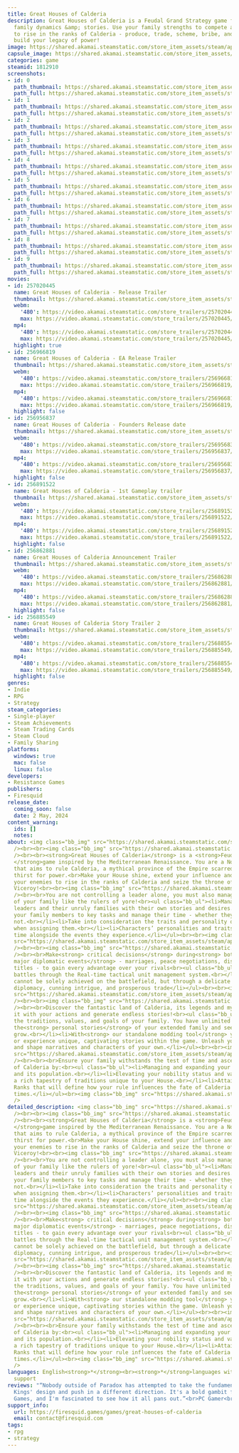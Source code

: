 ```yaml
---
title: Great Houses of Calderia
description: Great Houses of Calderia is a Feudal Grand Strategy game focusing on
  family dynamics &amp; stories. Use your family strengths to compete against rivals
  to rise in the ranks of Calderia - produce, trade, scheme, bribe, and battle to
  build your legacy of power!
image: https://shared.akamai.steamstatic.com/store_item_assets/steam/apps/1812910/header.jpg?t=1732891420
capsule_image: https://shared.akamai.steamstatic.com/store_item_assets/steam/apps/1812910/67963b3ff3c8328f5f8c2a8193741d29f86f0dbd/capsule_231x87.jpg?t=1732891420
categories: game
steamid: 1812910
screenshots:
- id: 0
  path_thumbnail: https://shared.akamai.steamstatic.com/store_item_assets/steam/apps/1812910/ss_f94f8052b588f683adb5a6cce101415f038d6be7.600x338.jpg?t=1732891420
  path_full: https://shared.akamai.steamstatic.com/store_item_assets/steam/apps/1812910/ss_f94f8052b588f683adb5a6cce101415f038d6be7.1920x1080.jpg?t=1732891420
- id: 1
  path_thumbnail: https://shared.akamai.steamstatic.com/store_item_assets/steam/apps/1812910/ss_19992ee262e377ee589a59cd81c54fe33f96d964.600x338.jpg?t=1732891420
  path_full: https://shared.akamai.steamstatic.com/store_item_assets/steam/apps/1812910/ss_19992ee262e377ee589a59cd81c54fe33f96d964.1920x1080.jpg?t=1732891420
- id: 2
  path_thumbnail: https://shared.akamai.steamstatic.com/store_item_assets/steam/apps/1812910/ss_dc47e81ad6e6c70dc16074ac4b4d5f7ee047c574.600x338.jpg?t=1732891420
  path_full: https://shared.akamai.steamstatic.com/store_item_assets/steam/apps/1812910/ss_dc47e81ad6e6c70dc16074ac4b4d5f7ee047c574.1920x1080.jpg?t=1732891420
- id: 3
  path_thumbnail: https://shared.akamai.steamstatic.com/store_item_assets/steam/apps/1812910/ss_7647eb9e5ff3b78b8ae2d1489525e81867ffc9a0.600x338.jpg?t=1732891420
  path_full: https://shared.akamai.steamstatic.com/store_item_assets/steam/apps/1812910/ss_7647eb9e5ff3b78b8ae2d1489525e81867ffc9a0.1920x1080.jpg?t=1732891420
- id: 4
  path_thumbnail: https://shared.akamai.steamstatic.com/store_item_assets/steam/apps/1812910/ss_4d8a5014ece328e830ac588c10cd13805c32ee82.600x338.jpg?t=1732891420
  path_full: https://shared.akamai.steamstatic.com/store_item_assets/steam/apps/1812910/ss_4d8a5014ece328e830ac588c10cd13805c32ee82.1920x1080.jpg?t=1732891420
- id: 5
  path_thumbnail: https://shared.akamai.steamstatic.com/store_item_assets/steam/apps/1812910/ss_fd4135e156181fe3856c4002bce44ec9312e03e2.600x338.jpg?t=1732891420
  path_full: https://shared.akamai.steamstatic.com/store_item_assets/steam/apps/1812910/ss_fd4135e156181fe3856c4002bce44ec9312e03e2.1920x1080.jpg?t=1732891420
- id: 6
  path_thumbnail: https://shared.akamai.steamstatic.com/store_item_assets/steam/apps/1812910/ss_e14fdd5247d4830f7ee6f584c1429d045e181a41.600x338.jpg?t=1732891420
  path_full: https://shared.akamai.steamstatic.com/store_item_assets/steam/apps/1812910/ss_e14fdd5247d4830f7ee6f584c1429d045e181a41.1920x1080.jpg?t=1732891420
- id: 7
  path_thumbnail: https://shared.akamai.steamstatic.com/store_item_assets/steam/apps/1812910/ss_305020fac3b972e335cdbf3156767b6528242d61.600x338.jpg?t=1732891420
  path_full: https://shared.akamai.steamstatic.com/store_item_assets/steam/apps/1812910/ss_305020fac3b972e335cdbf3156767b6528242d61.1920x1080.jpg?t=1732891420
- id: 8
  path_thumbnail: https://shared.akamai.steamstatic.com/store_item_assets/steam/apps/1812910/ss_154dfa8e3c259633db1e29cd858a5bd926780db6.600x338.jpg?t=1732891420
  path_full: https://shared.akamai.steamstatic.com/store_item_assets/steam/apps/1812910/ss_154dfa8e3c259633db1e29cd858a5bd926780db6.1920x1080.jpg?t=1732891420
- id: 9
  path_thumbnail: https://shared.akamai.steamstatic.com/store_item_assets/steam/apps/1812910/ss_ca6162d4286b5532e6a013f72886b7d5a0d9cd51.600x338.jpg?t=1732891420
  path_full: https://shared.akamai.steamstatic.com/store_item_assets/steam/apps/1812910/ss_ca6162d4286b5532e6a013f72886b7d5a0d9cd51.1920x1080.jpg?t=1732891420
movies:
- id: 257020445
  name: Great Houses of Calderia - Release Trailer
  thumbnail: https://shared.akamai.steamstatic.com/store_item_assets/steam/apps/257020445/movie.293x165.jpg?t=1714689027
  webm:
    '480': https://video.akamai.steamstatic.com/store_trailers/257020445/movie480_vp9.webm?t=1714689027
    max: https://video.akamai.steamstatic.com/store_trailers/257020445/movie_max_vp9.webm?t=1714689027
  mp4:
    '480': https://video.akamai.steamstatic.com/store_trailers/257020445/movie480.mp4?t=1714689027
    max: https://video.akamai.steamstatic.com/store_trailers/257020445/movie_max.mp4?t=1714689027
  highlight: true
- id: 256966819
  name: Great Houses of Calderia - EA Release Trailer
  thumbnail: https://shared.akamai.steamstatic.com/store_item_assets/steam/apps/256966819/movie.293x165.jpg?t=1693404644
  webm:
    '480': https://video.akamai.steamstatic.com/store_trailers/256966819/movie480_vp9.webm?t=1693404644
    max: https://video.akamai.steamstatic.com/store_trailers/256966819/movie_max_vp9.webm?t=1693404644
  mp4:
    '480': https://video.akamai.steamstatic.com/store_trailers/256966819/movie480.mp4?t=1693404644
    max: https://video.akamai.steamstatic.com/store_trailers/256966819/movie_max.mp4?t=1693404644
  highlight: false
- id: 256956837
  name: Great Houses of Calderia - Founders Release date
  thumbnail: https://shared.akamai.steamstatic.com/store_item_assets/steam/apps/256956837/movie.293x165.jpg?t=1714689031
  webm:
    '480': https://video.akamai.steamstatic.com/store_trailers/256956837/movie480_vp9.webm?t=1714689031
    max: https://video.akamai.steamstatic.com/store_trailers/256956837/movie_max_vp9.webm?t=1714689031
  mp4:
    '480': https://video.akamai.steamstatic.com/store_trailers/256956837/movie480.mp4?t=1714689031
    max: https://video.akamai.steamstatic.com/store_trailers/256956837/movie_max.mp4?t=1714689031
  highlight: false
- id: 256891522
  name: Great Houses of Calderia - 1st Gameplay trailer
  thumbnail: https://shared.akamai.steamstatic.com/store_item_assets/steam/apps/256891522/movie.293x165.jpg?t=1683098593
  webm:
    '480': https://video.akamai.steamstatic.com/store_trailers/256891522/movie480_vp9.webm?t=1683098593
    max: https://video.akamai.steamstatic.com/store_trailers/256891522/movie_max_vp9.webm?t=1683098593
  mp4:
    '480': https://video.akamai.steamstatic.com/store_trailers/256891522/movie480.mp4?t=1683098593
    max: https://video.akamai.steamstatic.com/store_trailers/256891522/movie_max.mp4?t=1683098593
  highlight: false
- id: 256862881
  name: Great Houses of Calderia Announcement Trailer
  thumbnail: https://shared.akamai.steamstatic.com/store_item_assets/steam/apps/256862881/movie.293x165.jpg?t=1683098600
  webm:
    '480': https://video.akamai.steamstatic.com/store_trailers/256862881/movie480_vp9.webm?t=1683098600
    max: https://video.akamai.steamstatic.com/store_trailers/256862881/movie_max_vp9.webm?t=1683098600
  mp4:
    '480': https://video.akamai.steamstatic.com/store_trailers/256862881/movie480.mp4?t=1683098600
    max: https://video.akamai.steamstatic.com/store_trailers/256862881/movie_max.mp4?t=1683098600
  highlight: false
- id: 256885549
  name: Great Houses of Calderia Story Trailer 2
  thumbnail: https://shared.akamai.steamstatic.com/store_item_assets/steam/apps/256885549/movie.293x165.jpg?t=1683098608
  webm:
    '480': https://video.akamai.steamstatic.com/store_trailers/256885549/movie480_vp9.webm?t=1683098608
    max: https://video.akamai.steamstatic.com/store_trailers/256885549/movie_max_vp9.webm?t=1683098608
  mp4:
    '480': https://video.akamai.steamstatic.com/store_trailers/256885549/movie480.mp4?t=1683098608
    max: https://video.akamai.steamstatic.com/store_trailers/256885549/movie_max.mp4?t=1683098608
  highlight: false
genres:
- Indie
- RPG
- Strategy
steam_categories:
- Single-player
- Steam Achievements
- Steam Trading Cards
- Steam Cloud
- Family Sharing
platforms:
  windows: true
  mac: false
  linux: false
developers:
- Resistance Games
publishers:
- Firesquid
release_date:
  coming_soon: false
  date: 2 May, 2024
content_warning:
  ids: []
  notes:
about: <img class="bb_img" src="https://shared.akamai.steamstatic.com/store_item_assets/steam/apps/1812910/extras/GHoC_-_UI_flyover_-_small.gif?t=1732891420"
  /><br><br><img class="bb_img" src="https://shared.akamai.steamstatic.com/store_item_assets/steam/apps/1812910/extras/build_your_legacy.png?t=1732891420"
  /><br><br><strong>Great Houses of Calderia</strong> is a <strong>Feudal Grand Strategy
  </strong>game inspired by the Mediterranean Renaissance. You are a Noble Family
  that aims to rule Calderia, a mythical province of the Empire scarred by the insatiable
  thirst for power.<br>Make your House shine, extend your influence and triumph over
  your enemies to rise in the ranks of Calderia and seize the throne of the power-hungry
  Viceroy!<br><br><img class="bb_img" src="https://shared.akamai.steamstatic.com/store_item_assets/steam/apps/1812910/extras/Character_driven.png?t=1732891420"
  /><br><br>You are not controlling a leader alone, you must also manage the members
  of your family like the rulers of yore!<br><ul class="bb_ul"><li>Manage your house
  leaders and their unruly families with their own stories and desires.<br></li><li>Appoint
  your family members to key tasks and manage their time - whether they like it or
  not.<br></li><li>Take into consideration the traits and personality of each character
  when assigning them.<br></li><li>Characters’ personalities and traits change over
  time alongside the events they experience.</li></ul><br><br><img class="bb_img"
  src="https://shared.akamai.steamstatic.com/store_item_assets/steam/apps/1812910/extras/Character_driven_extended.gif?t=1732891420"
  /><br><br><img class="bb_img" src="https://shared.akamai.steamstatic.com/store_item_assets/steam/apps/1812910/extras/Calderia_Steam_Page_Title_citation.png?t=1732891420"
  /><br><br>Make<strong> critical decisions</strong> during<strong> both battles and
  major diplomatic events</strong> - marriages, peace negotiations, distribution of
  titles - to gain every advantage over your rivals<br><ul class="bb_ul"><li>Manage
  battles through the Real-time tactical unit management system.<br></li><li>New titles
  cannot be solely achieved on the battlefield, but through a delicate balance of
  diplomacy, cunning intrigue, and prosperous trade</li></ul><br><br><img class="bb_img"
  src="https://shared.akamai.steamstatic.com/store_item_assets/steam/apps/1812910/extras/conflict_resolution_extended.gif?t=1732891420"
  /><br><br><img class="bb_img" src="https://shared.akamai.steamstatic.com/store_item_assets/steam/apps/1812910/extras/endless_stories.png?t=1732891420"
  /><br><br>Discover the fantastic land of Calderia, its legends and myths, shape
  it with your actions and generate endless stories!<br><ul class="bb_ul"><li>Define
  the traditions, values, and goals of your family. You have unlimited possibilities.<br></li><li>Experience
  the<strong> personal stories</strong> of your extended family and see your reputation
  grow.<br></li><li>With<strong> our standalone modding tool</strong> you can create
  or experience unique, captivating stories within the game. Unleash your creativity
  and shape narratives and characters of your own.</li></ul><br><br><img class="bb_img"
  src="https://shared.akamai.steamstatic.com/store_item_assets/steam/apps/1812910/extras/GHoC_Steam_Page_Endless-stories_extended.gif?t=1732891420"
  /><br><br><br>Ensure your family withstands the test of time and ascends the ranks
  of Calderia by:<br><ul class="bb_ul"><li>Managing and expanding your own fiefdom
  and its population.<br></li><li>Elevating your nobility status and vassalizing others.<br></li><li>Cultivating
  a rich tapestry of traditions unique to your House.<br></li><li>Attaining Honorary
  Ranks that will define how your rule influences the fate of Calderia in the end
  times.</li></ul><br><img class="bb_img" src="https://shared.akamai.steamstatic.com/store_item_assets/steam/apps/1812910/extras/Ultimately.png?t=1732891420"
  />
detailed_description: <img class="bb_img" src="https://shared.akamai.steamstatic.com/store_item_assets/steam/apps/1812910/extras/GHoC_-_UI_flyover_-_small.gif?t=1732891420"
  /><br><br><img class="bb_img" src="https://shared.akamai.steamstatic.com/store_item_assets/steam/apps/1812910/extras/build_your_legacy.png?t=1732891420"
  /><br><br><strong>Great Houses of Calderia</strong> is a <strong>Feudal Grand Strategy
  </strong>game inspired by the Mediterranean Renaissance. You are a Noble Family
  that aims to rule Calderia, a mythical province of the Empire scarred by the insatiable
  thirst for power.<br>Make your House shine, extend your influence and triumph over
  your enemies to rise in the ranks of Calderia and seize the throne of the power-hungry
  Viceroy!<br><br><img class="bb_img" src="https://shared.akamai.steamstatic.com/store_item_assets/steam/apps/1812910/extras/Character_driven.png?t=1732891420"
  /><br><br>You are not controlling a leader alone, you must also manage the members
  of your family like the rulers of yore!<br><ul class="bb_ul"><li>Manage your house
  leaders and their unruly families with their own stories and desires.<br></li><li>Appoint
  your family members to key tasks and manage their time - whether they like it or
  not.<br></li><li>Take into consideration the traits and personality of each character
  when assigning them.<br></li><li>Characters’ personalities and traits change over
  time alongside the events they experience.</li></ul><br><br><img class="bb_img"
  src="https://shared.akamai.steamstatic.com/store_item_assets/steam/apps/1812910/extras/Character_driven_extended.gif?t=1732891420"
  /><br><br><img class="bb_img" src="https://shared.akamai.steamstatic.com/store_item_assets/steam/apps/1812910/extras/Calderia_Steam_Page_Title_citation.png?t=1732891420"
  /><br><br>Make<strong> critical decisions</strong> during<strong> both battles and
  major diplomatic events</strong> - marriages, peace negotiations, distribution of
  titles - to gain every advantage over your rivals<br><ul class="bb_ul"><li>Manage
  battles through the Real-time tactical unit management system.<br></li><li>New titles
  cannot be solely achieved on the battlefield, but through a delicate balance of
  diplomacy, cunning intrigue, and prosperous trade</li></ul><br><br><img class="bb_img"
  src="https://shared.akamai.steamstatic.com/store_item_assets/steam/apps/1812910/extras/conflict_resolution_extended.gif?t=1732891420"
  /><br><br><img class="bb_img" src="https://shared.akamai.steamstatic.com/store_item_assets/steam/apps/1812910/extras/endless_stories.png?t=1732891420"
  /><br><br>Discover the fantastic land of Calderia, its legends and myths, shape
  it with your actions and generate endless stories!<br><ul class="bb_ul"><li>Define
  the traditions, values, and goals of your family. You have unlimited possibilities.<br></li><li>Experience
  the<strong> personal stories</strong> of your extended family and see your reputation
  grow.<br></li><li>With<strong> our standalone modding tool</strong> you can create
  or experience unique, captivating stories within the game. Unleash your creativity
  and shape narratives and characters of your own.</li></ul><br><br><img class="bb_img"
  src="https://shared.akamai.steamstatic.com/store_item_assets/steam/apps/1812910/extras/GHoC_Steam_Page_Endless-stories_extended.gif?t=1732891420"
  /><br><br><br>Ensure your family withstands the test of time and ascends the ranks
  of Calderia by:<br><ul class="bb_ul"><li>Managing and expanding your own fiefdom
  and its population.<br></li><li>Elevating your nobility status and vassalizing others.<br></li><li>Cultivating
  a rich tapestry of traditions unique to your House.<br></li><li>Attaining Honorary
  Ranks that will define how your rule influences the fate of Calderia in the end
  times.</li></ul><br><img class="bb_img" src="https://shared.akamai.steamstatic.com/store_item_assets/steam/apps/1812910/extras/Ultimately.png?t=1732891420"
  />
languages: English<strong>*</strong><br><strong>*</strong>languages with full audio
  support
reviews: "“Nobody outside of Paradox has attempted to take the fundamentals of Crusader
  Kings' design and push in a different direction. It's a bold gambit from Resistance
  Games, and I'm fascinated to see how it all pans out.”<br>PC Gamer<br>"
support_info:
  url: https://firesquid.games/games/great-houses-of-calderia
  email: contact@firesquid.com
tags:
- rpg
- strategy
---
```


